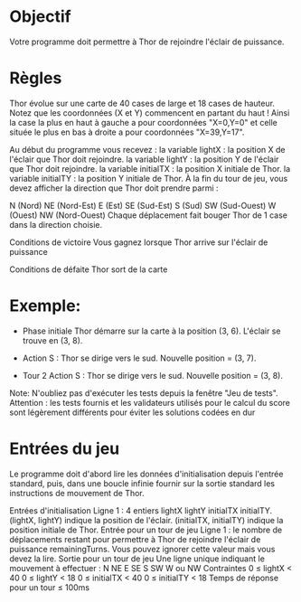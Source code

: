 # Objectif
Votre programme doit permettre à Thor de rejoindre l'éclair de puissance.

# Règles
Thor évolue sur une carte de 40 cases de large et 18 cases de hauteur. Notez que les coordonnées (X et Y) commencent en partant du haut ! Ainsi la case la plus en haut à gauche a pour coordonnées "X=0,Y=0" et celle située le plus en bas à droite a pour coordonnées "X=39,Y=17".

Au début du programme vous recevez :
la variable lightX : la position X de l'éclair que Thor doit rejoindre.
la variable lightY : la position Y de l'éclair que Thor doit rejoindre.
la variable initialTX : la position X initiale de Thor.
la variable initialTY : la position Y initiale de Thor.
À la fin du tour de jeu, vous devez afficher la direction que Thor doit prendre parmi :
	
N (Nord)
NE (Nord-Est)
E (Est)
SE (Sud-Est)
S (Sud)
SW (Sud-Ouest)
W (Ouest)
NW (Nord-Ouest)
Chaque déplacement fait bouger Thor de 1 case dans la direction choisie.
 
 
Conditions de victoire
Vous gagnez lorsque Thor arrive sur l'éclair de puissance
 
Conditions de défaite
Thor sort de la carte

# Exemple:
- Phase initiale
Thor démarre sur la carte à la position (3, 6). L'éclair se trouve en (3, 8).

- Action S : Thor se dirige vers le sud.
Nouvelle position = (3, 7).

- Tour 2
Action S : Thor se dirige vers le sud.
Nouvelle position = (3, 8).


Note:
N'oubliez pas d'exécuter les tests depuis la fenêtre "Jeu de tests".
Attention : les tests fournis et les validateurs utilisés pour le calcul du score sont légèrement 
différents pour éviter les solutions codées en dur
 	
# Entrées du jeu

Le programme doit d'abord lire les données d'initialisation depuis l'entrée standard, puis, dans une 
boucle infinie fournir sur la sortie standard les instructions de mouvement de Thor.

Entrées d'initialisation
Ligne 1 : 4 entiers lightX lightY initialTX initialTY. (lightX, lightY) indique la position de l'éclair. 
(initialTX, initialTY) indique la position initiale de Thor.
Entrée pour un tour de jeu
Ligne 1 : le nombre de déplacements restant pour permettre à Thor de rejoindre l'éclair de puissance remainingTurns. 
Vous pouvez ignorer cette valeur mais vous devez la lire.
Sortie pour un tour de jeu
Une ligne unique indiquant le mouvement à effectuer : N NE E SE S SW W ou NW
Contraintes
0 ≤ lightX < 40
0 ≤ lightY < 18
0 ≤ initialTX < 40
0 ≤ initialTY < 18
Temps de réponse pour un tour ≤ 100ms